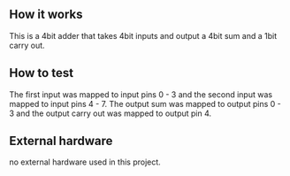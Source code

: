 <!---

This file is used to generate your project datasheet. Please fill in the information below and delete any unused
sections.

You can also include images in this folder and reference them in the markdown. Each image must be less than
512 kb in size, and the combined size of all images must be less than 1 MB.
-->

## How it works

This is a 4bit adder that takes 4bit inputs and output a 4bit sum and a 1bit carry out.

## How to test

The first input was mapped to input pins 0 - 3 and the second input was mapped to input pins 4 - 7.
The output sum was mapped to output pins 0 - 3 and the output carry out was mapped to output pin 4.

## External hardware

no external hardware used in this project.
